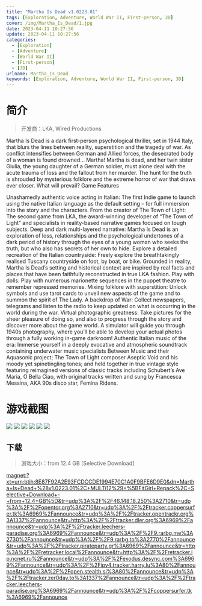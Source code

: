 ```yaml
---
title: "Martha Is Dead v1.0223.01"
tags: [Exploration, Adventure, World War II, First-person, 3D]
cover: /img/Martha_Is_Dead/1.jpg
date: 2023-04-11 10:27:56
update: 2023-04-11 10:27:56
categories: 
  - [Exploration]
  - [Adventure]
  - [World War II]
  - [First-person]
  - [3D]
urlname: Martha_Is_Dead
keywords: [Exploration, Adventure, World War II, First-person, 3D]
---
```

# 简介

> 开发商：LKA, Wired Productions

Martha Is Dead is a dark first-person psychological thriller, set in 1944 Italy, that blurs the lines between reality, superstition and the tragedy of war.
As conflict intensifies between German and Allied forces, the desecrated body of a woman is found drowned… Martha!
Martha is dead, and her twin sister Giulia, the young daughter of a German soldier, must alone deal with the acute trauma of loss and the fallout from her murder. The hunt for the truth is shrouded by mysterious folklore and the extreme horror of war that draws ever closer.
What will prevail?
Game Features

Unashamedly authentic voice acting in Italian: The first Indie game to launch using the native Italian language as the default setting – for full immersion into the story and the characters.
From the creator of The Town of Light: The second game from LKA, the award-winning developer of “The Town of Light” and specialists in reality-based narrative games focused on tough subjects.
Deep and dark multi-layered narrative: Martha Is Dead is an exploration of loss, relationships and the psychological undertones of a dark period of history through the eyes of a young woman who seeks the truth, but who also has secrets of her own to hide.
Explore a detailed recreation of the Italian countryside: Freely explore the breathtakingly realised Tuscany countryside on foot, by boat, or bike. Grounded in reality, Martha Is Dead’s setting and historical context are inspired by real facts and places that have been faithfully reconstructed in true LKA fashion.
Play with dolls: Play with numerous marionette sequences in the puppet theatre to remember repressed memories.
Mixing folklore with superstition: Unlock symbols and use tarot cards to unveil new aspects of the game and to summon the spirit of The Lady.
A backdrop of War: Collect newspapers, telegrams and listen to the radio to keep updated on what is occurring in the world during the war.
Virtual photographic greatness: Take pictures for the sheer pleasure of doing so, and also to progress through the story and discover more about the game world. A simulator will guide you through 1940s photography, where you’ll be able to develop your actual photos through a fully working in-game darkroom!
Authentic Italian music of the era: Immerse yourself in a deeply evocative and atmospheric soundtrack containing underwater music specialists Between Music and their Aquasonic project; The Town of Light composer Aseptic Void and his moody yet spinetingling tones; and held together in true vintage style featuring reimagined versions of classic tracks including Schubert’s Ave Maria, O Bella Ciao, with original tracks written and sung by Francesca Messina, AKA 90s disco star, Femina Ridens.

# 游戏截图

![](/img/Martha_Is_Dead/2.jpg)
![](/img/Martha_Is_Dead/3.jpg)
![](/img/Martha_Is_Dead/4.jpg)
![](/img/Martha_Is_Dead/5.jpg)
![](/img/Martha_Is_Dead/6.jpg)
![](/img/Martha_Is_Dead/7.jpg)


## 下载

> 游戏大小：from 12.4 GB [Selective Download]

[magnet:?xt=urn:btih:8E87F92A2E93FCDCCDE1994E70C1A0F9BFE6D9E0&amp;dn=Martha+Is+Dead+%28v1.0223.01%2C+MULTi12%29+%5BFitGirl+Repack%2C+Selective+Download+-+from+12.4+GB%5D&amp;tr=udp%3A%2F%2F46.148.18.250%3A2710&amp;tr=udp%3A%2F%2Fopentor.org%3A2710&amp;tr=udp%3A%2F%2Ftracker.coppersurfer.tk%3A6969%2Fannounce&amp;tr=udp%3A%2F%2Ftracker.opentrackr.org%3A1337%2Fannounce&amp;tr=http%3A%2F%2Ftracker.dler.org%3A6969%2Fannounce&amp;tr=udp%3A%2F%2Ftracker.leechers-paradise.org%3A6969%2Fannounce&amp;tr=udp%3A%2F%2F9.rarbg.me%3A2730%2Fannounce&amp;tr=udp%3A%2F%2F9.rarbg.to%3A2770%2Fannounce&amp;tr=udp%3A%2F%2Ftracker.pirateparty.gr%3A6969%2Fannounce&amp;tr=http%3A%2F%2Fretracker.local%2Fannounce&amp;tr=http%3A%2F%2Fretracker.ip.ncnet.ru%2Fannounce&amp;tr=udp%3A%2F%2Fexodus.desync.com%3A6969%2Fannounce&amp;tr=udp%3A%2F%2Fipv4.tracker.harry.lu%3A80%2Fannounce&amp;tr=udp%3A%2F%2Fopen.stealth.si%3A80%2Fannounce&amp;tr=udp%3A%2F%2Ftracker.zer0day.to%3A1337%2Fannounce&amp;tr=udp%3A%2F%2Ftracker.leechers-paradise.org%3A6969%2Fannounce&amp;tr=udp%3A%2F%2Fcoppersurfer.tk%3A6969%2Fannounce](magnet:?xt=urn:btih:8E87F92A2E93FCDCCDE1994E70C1A0F9BFE6D9E0&amp;dn=Martha+Is+Dead+%28v1.0223.01%2C+MULTi12%29+%5BFitGirl+Repack%2C+Selective+Download+-+from+12.4+GB%5D&amp;tr=udp%3A%2F%2F46.148.18.250%3A2710&amp;tr=udp%3A%2F%2Fopentor.org%3A2710&amp;tr=udp%3A%2F%2Ftracker.coppersurfer.tk%3A6969%2Fannounce&amp;tr=udp%3A%2F%2Ftracker.opentrackr.org%3A1337%2Fannounce&amp;tr=http%3A%2F%2Ftracker.dler.org%3A6969%2Fannounce&amp;tr=udp%3A%2F%2Ftracker.leechers-paradise.org%3A6969%2Fannounce&amp;tr=udp%3A%2F%2F9.rarbg.me%3A2730%2Fannounce&amp;tr=udp%3A%2F%2F9.rarbg.to%3A2770%2Fannounce&amp;tr=udp%3A%2F%2Ftracker.pirateparty.gr%3A6969%2Fannounce&amp;tr=http%3A%2F%2Fretracker.local%2Fannounce&amp;tr=http%3A%2F%2Fretracker.ip.ncnet.ru%2Fannounce&amp;tr=udp%3A%2F%2Fexodus.desync.com%3A6969%2Fannounce&amp;tr=udp%3A%2F%2Fipv4.tracker.harry.lu%3A80%2Fannounce&amp;tr=udp%3A%2F%2Fopen.stealth.si%3A80%2Fannounce&amp;tr=udp%3A%2F%2Ftracker.zer0day.to%3A1337%2Fannounce&amp;tr=udp%3A%2F%2Ftracker.leechers-paradise.org%3A6969%2Fannounce&amp;tr=udp%3A%2F%2Fcoppersurfer.tk%3A6969%2Fannounce)